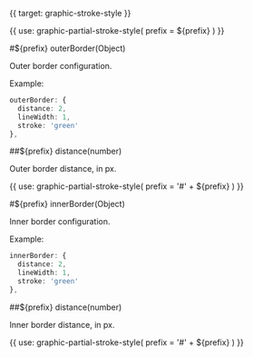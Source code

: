 {{ target: graphic-stroke-style }}

{{ use: graphic-partial-stroke-style(
  prefix = ${prefix}
) }}

#${prefix} outerBorder(Object)

Outer border configuration.

Example:

```ts
outerBorder: {
  distance: 2,
  lineWidth: 1,
  stroke: 'green'
},
```

##${prefix} distance(number)

Outer border distance, in px.

{{ use: graphic-partial-stroke-style(
  prefix = '#' + ${prefix}
) }}

#${prefix} innerBorder(Object)

Inner border configuration.

Example:

```ts
innerBorder: {
  distance: 2,
  lineWidth: 1,
  stroke: 'green'
},
```

##${prefix} distance(number)

Inner border distance, in px.

{{ use: graphic-partial-stroke-style(
  prefix = '#' + ${prefix}
) }}